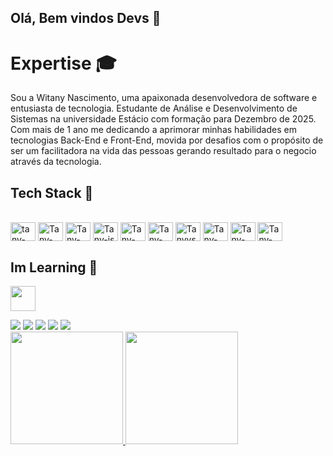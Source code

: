 
## Olá, Bem vindos Devs 👋

# Expertise 🎓
Sou a Witany Nascimento, uma apaixonada desenvolvedora de software e entusiasta de tecnologia. 
Estudante de Análise e Desenvolvimento de Sistemas na universidade Estácio com formação para Dezembro de 2025. Com mais de 1 ano me dedicando a aprimorar minhas habilidades em tecnologias Back-End e Front-End, movida por desafios com o propósito de ser um facilitadora na vida das pessoas gerando resultado para o negocio através da tecnologia. 

## Tech Stack 🚀

<div style="display: inline_block"><br>
<img align="center" alt="tany-java" height="30" width="40" src="https://cdn.jsdelivr.net/gh/devicons/devicon/icons/java/java-original.svg">
<img align="center" alt="Tany-css" height="30" width="40" src="https://cdn.jsdelivr.net/gh/devicons/devicon/icons/css3/css3-original.svg">
<img align="center" alt="Tany-git" height="30" width="40" src="https://cdn.jsdelivr.net/gh/devicons/devicon/icons/git/git-original.svg">
<img align="center" alt="Tany-js" height="30" width="40" src="https://cdn.jsdelivr.net/gh/devicons/devicon/icons/javascript/javascript-original.svg">
<img align="center" alt="Tany-html" height="30" width="40" src="https://cdn.jsdelivr.net/gh/devicons/devicon/icons/html5/html5-original.svg">
<img align="center" alt="Tany-sql" height="30" width="40" src="https://cdn.jsdelivr.net/gh/devicons/devicon/icons/mysql/mysql-original.svg" width="40">
<img align="center" alt="Tanyvscode" height="30" width="40" src="https://cdn.jsdelivr.net/gh/devicons/devicon/icons/vscode/vscode-original.svg" width="40" >
<img align="center" alt="Tany-php" height="30" width="40" src="https://cdn.jsdelivr.net/gh/devicons/devicon@latest/icons/php/php-original.svg" />
<img align="center" alt="Tany-linux" height="30" width="40" src="https://cdn.jsdelivr.net/gh/devicons/devicon@latest/icons/linux/linux-original.svg" />
<img align="center" alt="Tany-linux" height="30" width="40" src="https://cdn.jsdelivr.net/gh/devicons/devicon@latest/icons/docker/docker-original.svg" />


          
## Im Learning 🎯

<img loading="lazy"
src="https://cdn.jsdelivr.net/gh/devicons/devicon/icons/angularjs/angularjs-original.svg" width="40" height="40" />

<div> 
  <a href="https://www.youtube.com/channel/UCh2CBaBpimISKCYycs9sIGg" target="_blank"><img src="https://img.shields.io/badge/YouTube-FF0000?style=for-the-badge&logo=youtube&logoColor=white" target="_blank"></a>
  <a href="https://instagram.com/tanywii" target="_blank"><img src="https://img.shields.io/badge/-Instagram-%23E4405F?style=for-the-badge&logo=instagram&logoColor=white" target="_blank"></a>
  <a href="https://discord.com/channels/@tanywii" target="_blank"><img src="https://img.shields.io/badge/Discord-7289DA?style=for-the-badge&logo=discord&logoColor=white" target="_blank"></a> 
  <a href = "mailto:tanywiin@gmail.com"><img src="https://img.shields.io/badge/-Gmail-%23333?style=for-the-badge&logo=gmail&logoColor=white" target="_blank"></a>
  <a href="https://www.linkedin.com/in/witany-nascimento-8344bb288/" target="_blank"><img src="https://img.shields.io/badge/-LinkedIn-%230077B5?style=for-the-badge&logo=linkedin&logoColor=white" target="_blank"></a> 
  
</div>

<div>
<a href="https://github.com/tanywii">
<img loading="lazy" height="180em" src="https://github-readme-stats.vercel.app/api/top-langs/ 
username=tanywii&layout=compact&langs_count=7&theme=dracula"/>
  
<img loading="lazy" height="180em" src="https://github-readme-stats.vercel.app/api?username=tanywii&show_icons=true&theme=dracula&include_all_commits=true&count_private=true"/>
</div>
          
          
          
          
